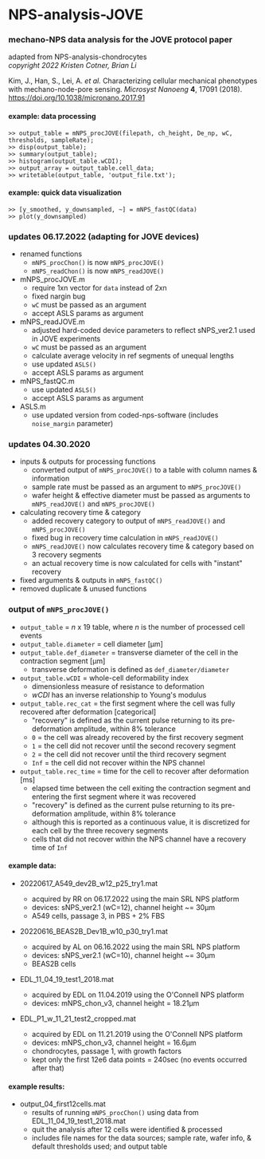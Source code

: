 # NPS-analysis-JOVE

### mechano-NPS data analysis for the JOVE protocol paper
adapted from NPS-analysis-chondrocytes  
*copyright 2022 Kristen Cotner, Brian Li*

Kim, J., Han, S., Lei, A. *et al.* Characterizing cellular mechanical phenotypes with mechano-node-pore sensing. *Microsyst Nanoeng* **4**, 17091 (2018). https://doi.org/10.1038/micronano.2017.91

#### example: data processing
`>> output_table = mNPS_procJOVE(filepath, ch_height, De_np, wC, thresholds, sampleRate);`  
`>> disp(output_table);`  
`>> summary(output_table);`  
`>> histogram(output_table.wCDI);`  
`>> output_array = output_table.cell_data;`  
`>> writetable(output_table, 'output_file.txt');`

#### example: quick data visualization
`>> [y_smoothed, y_downsampled, ~] = mNPS_fastQC(data)`  
`>> plot(y_downsampled)`

### updates 06.17.2022 (adapting for JOVE devices)
* renamed functions
	* `mNPS_procChon()` is now `mNPS_procJOVE()`
	* `mNPS_readChon()` is now `mNPS_readJOVE()`
* mNPS_procJOVE.m
	* require 1xn vector for `data` instead of 2xn
	* fixed nargin bug
	* `wC` must be passed as an argument
	* accept ASLS params as argument
* mNPS_readJOVE.m
	* adjusted hard-coded device parameters to reflect sNPS_ver2.1 used in JOVE experiments
	* `wC` must be passed as an argument
	* calculate average velocity in ref segments of unequal lengths
	* use updated `ASLS()`
	* accept ASLS params as argument
* mNPS_fastQC.m
	* use updated `ASLS()`
	* accept ASLS params as argument
* ASLS.m
	* use updated version from coded-nps-software (includes `noise_margin` parameter)

### updates 04.30.2020
* inputs & outputs for processing functions
	* converted output of `mNPS_procJOVE()` to a table with column names & information
	* sample rate must be passed as an argument to `mNPS_procJOVE()`
	* wafer height & effective diameter must be passed as arguments to `mNPS_readJOVE()` and `mNPS_procJOVE()`
* calculating recovery time & category
	* added recovery category to output of `mNPS_readJOVE()` and `mNPS_procJOVE()`
	* fixed bug in recovery time calculation in `mNPS_readJOVE()`
	* `mNPS_readJOVE()` now calculates recovery time & category based on 3 recovery segments
	* an actual recovery time is now calculated for cells with "instant" recovery
* fixed arguments & outputs in `mNPS_fastQC()`
* removed duplicate & unused functions

### output of `mNPS_procJOVE()`
* `output_table` = _n_ x 19 table, where _n_ is the number of processed cell events
* `output_table.diameter` = cell diameter [µm]
* `output_table.def_diameter` = transverse diameter of the cell in the contraction segment [µm]
	* transverse deformation is defined as `def_diameter/diameter`
* `output_table.wCDI` = whole-cell deformability index
	* dimensionless measure of resistance to deformation
	* _wCDI_ has an inverse relationship to Young's modulus
* `output_table.rec_cat` = the first segment where the cell was fully recovered after deformation [categorical]
	* "recovery" is defined as the current pulse returning to its pre-deformation amplitude, within 8% tolerance
	* `0` = the cell was already recovered by the first recovery segment
	* `1` = the cell did not recover until the second recovery segment
	* `2` = the cell did not recover until the third recovery segment
	* `Inf` = the cell did not recover within the NPS channel
* `output_table.rec_time` = time for the cell to recover after deformation [ms]
	* elapsed time between the cell exiting the contraction segment and entering the first segment where it was recovered
	* "recovery" is defined as the current pulse returning to its pre-deformation amplitude, within 8% tolerance
	* although this is reported as a continuous value, it is discretized for each cell by the three recovery segments
	* cells that did not recover within the NPS channel have a recovery time of `Inf`

#### example data:

* 20220617_A549_dev2B_w12_p25_try1.mat
	* acquired by RR on 06.17.2022 using the main SRL NPS platform
	* devices: sNPS_ver2.1 (wC=12), channel height ~= 30µm
	* A549 cells, passage 3, in PBS + 2% FBS

* 20220616_BEAS2B_Dev1B_w10_p30_try1.mat
	* acquired by AL on 06.16.2022 using the main SRL NPS platform
	* devices: sNPS_ver2.1 (wC=10), channel height ~= 30µm
	* BEAS2B cells

* EDL_11_04_19_test1_2018.mat
	* acquired by EDL on 11.04.2019 using the O'Connell NPS platform
	* devices: mNPS_chon_v3, channel height = 18.21µm

* EDL_P1_w_11_21_test2_cropped.mat
	* acquired by EDL on 11.21.2019 using the O'Connell NPS platform
	* devices: mNPS_chon_v3, channel height = 16.6µm
	* chondrocytes, passage 1, with growth factors
	* kept only the first 12e6 data points = 240sec (no events occurred after that)

#### example results:

* output_04_first12cells.mat
	* results of running `mNPS_procChon()` using data from EDL_11_04_19_test1_2018.mat
	* quit the analysis after 12 cells were identified & processed
	* includes file names for the data sources; sample rate, wafer info, & default thresholds used; and output table
